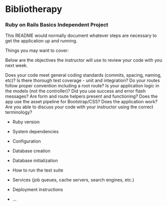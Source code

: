 # Bibliotherapy

### Ruby on Rails Basics Independent Project

This README would normally document whatever steps are necessary to get the
application up and running.

Things you may want to cover:

Below are the objectives the instructor will use to review your code with you next week.

Does your code meet general coding standards (commits, spacing, naming, etc)?
Is there thorough test coverage - unit and integration?
Do your routes follow proper convention including a root route?
Is your application logic in the models (not the controller)?
Did you use success and error flash messages?
Are form and route helpers present and functioning?
Does the app use the asset pipeline for Bootstrap/CSS?
Does the application work?
Are you able to discuss your code with your instructor using the correct terminology?


* Ruby version

* System dependencies

* Configuration

* Database creation

* Database initialization

* How to run the test suite

* Services (job queues, cache servers, search engines, etc.)

* Deployment instructions

* ...
